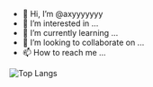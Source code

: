 - 👋 Hi, I’m @axyyyyyyy
- 👀 I’m interested in ...
- 🌱 I’m currently learning ...
- 💞️ I’m looking to collaborate on ...
- 📫 How to reach me ...

<!-- 
![Axyyyyyyy's GitHub stats](https://github-readme-stats.vercel.app/api?username=axyyyyyyy&show_icons=true&theme=radical)
-->

![Top Langs](https://github-readme-stats.vercel.app/api/top-langs/?username=axyyyyyyy&layout=compact&theme=radical)

